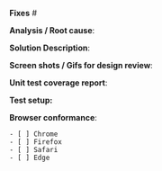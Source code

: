 **Fixes** # 
<!-- For e.g Fixes # https://issues.redhat.com/browse/ODC-XXX -->

**Analysis / Root cause**: 
<!-- Briefly describe analysis of US/Task or root cause of defect -->

**Solution Description**: 
<!-- Describe your code changes in detail and explain the solution -->

**Screen shots / Gifs for design review**: 
<!-- If change affects UI in any way, tag @openshift/team-devconsole-ux and add screenshots/gifs  -->

**Unit test coverage report**: 
<!-- Attach test coverage report -->

**Test setup:**
<!-- If any setup required to test this PR, mention the details -->

**Browser conformance**: 
<!-- To mark tested browsers, use [x] -->
    - [ ] Chrome
    - [ ] Firefox
    - [ ] Safari
    - [ ] Edge
